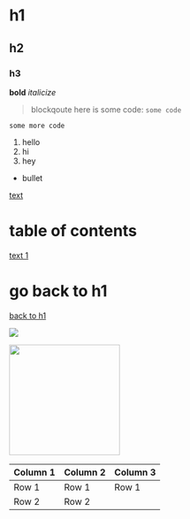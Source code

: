 # h1

## h2

### h3

**bold**
_italicize_

> blockqoute
> here is some code: `some code`

```
some more code
```

1. hello
2. hi
3. hey

-   bullet

[text](link)

# table of contents

[text 1](relativepath)

# go back to h1

[back to h1](#h1)

![](image_url_either_from_web_or_relative)

<img src="" width="200"/>

| Column 1 | Column 2 | Column 3 |
| -------- | -------- | -------- |
| Row 1    | Row 1    | Row 1    |
| Row 2    | Row 2    |
